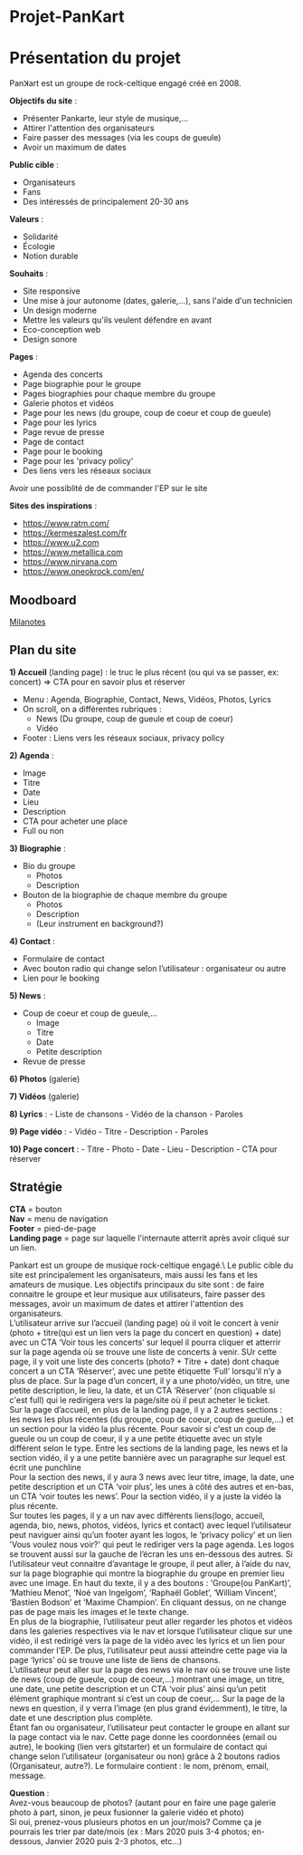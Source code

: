 # Projet-PanKart

# Présentation du projet

Panꓘart est un groupe de rock-celtique engagé créé en 2008.

**Objectifs du site** : 
- Présenter Pankarte, leur style de musique,...
- Attirer l'attention des organisateurs
- Faire passer des messages (via les coups de gueule)
- Avoir un maximum de dates

**Public cible** : 
- Organisateurs
- Fans
- Des intéressés de principalement 20-30 ans 

**Valeurs** : 
- Solidarité
- Écologie
- Notion durable

**Souhaits** : 
- Site responsive
- Une mise à jour autonome (dates, galerie,...), sans l'aide d'un technicien
- Un design moderne
- Mettre les valeurs qu'ils veulent défendre en avant
- Eco-conception web
- Design sonore

**Pages** : 
- Agenda des concerts 
- Page biographie pour le groupe
- Pages biographies pour chaque membre du groupe
- Galerie photos et vidéos
- Page pour les news (du groupe, coup de coeur et coup de gueule)
- Page pour les lyrics
- Page revue de presse
- Page de contact
- Page pour le booking
- Page pour les 'privacy policy'
- Des liens vers les réseaux sociaux

Avoir une possiblité de de commander l'EP sur le site

**Sites des inspirations** :
- https://www.ratm.com/
- https://kermeszalest.com/fr
- https://www.u2.com
- https://www.metallica.com
- https://www.nirvana.com
- https://www.oneokrock.com/en/

## Moodboard

[Milanotes](https://app.milanote.com/1Ld15X1eatdvwo?p=s73iVcVqbiS)


## Plan du site

**1) Accueil** (landing page) : le truc le plus récent (ou qui va se passer, ex: concert)
    => CTA pour en savoir plus et réserver
  - Menu : Agenda, Biographie, Contact, News, Vidéos, Photos, Lyrics
  - On scroll, on a différentes rubriques :
    - News (Du groupe, coup de gueule et coup de coeur)
    - Vidéo
  - Footer : Liens vers les réseaux sociaux, privacy policy
 
**2) Agenda** : 
  - Image
  - Titre
  - Date
  - Lieu
  - Description
  - CTA pour acheter une place
  - Full ou non

**3) Biographie** :
  - Bio du groupe
    - Photos
    - Description
  - Bouton de la biographie de chaque membre du groupe
    - Photos
    - Description
    - (Leur instrument en background?)

**4) Contact** : 
  - Formulaire de contact
  - Avec bouton radio qui change selon l’utilisateur : organisateur ou autre
  - Lien pour le booking

**5) News** : 
  - Coup de coeur et coup de gueule,…
    - Image
    - Titre
    - Date
    - Petite description
  - Revue de presse

**6) Photos** (galerie)

**7) Vidéos** (galerie)

**8) Lyrics** :
    - Liste de chansons
    - Vidéo de la chanson
    - Paroles 

**9) Page vidéo** :
    - Vidéo
    - Titre
    - Description
    - Paroles

**10) Page concert** : 
    - Titre
    - Photo
    - Date
    - Lieu
    - Description
    - CTA pour réserver

## Stratégie 

**CTA** = bouton\
**Nav** = menu de navigation\
**Footer** = pied-de-page\
**Landing page** = page sur laquelle l'internaute atterrit après avoir cliqué sur un lien.

Pankart est un groupe de musique rock-celtique engagé.\ 
Le public cible du site est principalement les organisateurs, mais aussi les fans et les amateurs de musique. Les objectifs principaux du site sont : de faire connaitre le groupe et leur musique aux utilisateurs, faire passer des messages, avoir un maximum de dates et attirer l'attention des organisateurs. \
L’utilisateur arrive sur l’accueil (landing page) où il voit le concert à venir (photo + titre(qui est un lien vers la page du concert en question) + date) avec un CTA ‘Voir tous les concerts’ sur lequel il pourra cliquer et atterrir sur la page agenda où se trouve une liste de concerts à venir. SUr cette page, il y voit une liste des concerts (photo? + Titre + date) dont chaque concert a un CTA ‘Réserver’, avec une petite étiquette ‘Full’ lorsqu’il n’y a plus de place. Sur la page d’un concert, il y a une photo/vidéo, un titre, une petite description, le lieu, la date, et un CTA ‘Réserver’ (non cliquable si c'est full) qui le redirigera vers la page/site où il peut acheter le ticket. \
Sur la page d’accueil, en plus de la landing page, il y a 2 autres sections : les news les plus récentes (du groupe, coup de coeur, coup de gueule,…) et un section pour la vidéo la plus récente. Pour savoir si c'est un coup de gueule ou un coup de coeur, il y a une petite étiquette avec un style différent selon le type. Entre les sections de la landing page, les news et la section vidéo, il y a une petite bannière avec un paragraphe sur lequel est écrit une punchline\
Pour la section des news, il y aura 3 news avec leur titre, image, la date, une petite description et un CTA ‘voir plus’, les unes à côté des autres et en-bas, un CTA ‘voir toutes les news’. Pour la section vidéo, il y a juste la vidéo la plus récente. \
Sur toutes les pages, il y a un nav avec différents liens(logo, accueil, agenda, bio, news, photos, vidéos, lyrics et contact) avec lequel l’utilisateur peut naviguer ainsi qu’un footer ayant les logos, le ‘privacy policy’ et un lien 'Vous voulez nous voir?' qui peut le rediriger vers la page agenda. Les logos se trouvent aussi sur la gauche de l’écran les uns en-dessous des autres.
Si l’utilisateur veut connaitre d’avantage le groupe, il peut aller, à l’aide du nav, sur la page biographie qui montre la biographie du groupe en premier lieu avec une image. En haut du texte, il y a des boutons : 'Groupe(ou PanKart)', ‘Mathieu Menot’, ‘Noé van Ingelgom’, ‘Raphaël Goblet’, ‘William Vincent’, ‘Bastien Bodson’ et ‘Maxime Champion’. En cliquant dessus, on ne change pas de page mais les images et le texte change. \
En plus de la biographie, l’utilisateur peut aller regarder les photos et vidéos dans les galeries respectives via le nav et lorsque l’utilisateur clique sur une vidéo, il est redirigé vers la page de la vidéo avec les lyrics et un lien pour commander l'EP. De plus, l’utilisateur peut aussi atteindre cette page via la page ‘lyrics’ où se trouve une liste de liens de chansons.\
L’utilisateur peut aller sur la page des news via le nav où se trouve une liste de news (coup de gueule, coup de coeur,…) montrant une image, un titre, une date, une petite description et un CTA ‘voir plus’ ainsi qu’un petit élément graphique montrant si c’est un coup de coeur,… Sur la page de la news en question, il y verra l’image (en plus grand évidemment), le titre, la date et une description plus complète.\
Étant fan ou organisateur, l’utilisateur peut contacter le groupe en allant sur la page contact via le nav. Cette page donne les coordonnées (email ou autre), le booking (lien vers gitstarter) et un formulaire de contact qui change selon l’utilisateur (organisateur ou non) grâce à 2 boutons radios (Organisateur, autre?). Le formulaire contient : le nom, prénom, email, message.

**Question** :\
Avez-vous beaucoup de photos? (autant pour en faire une page galerie photo à part, sinon, je peux fusionner la galerie vidéo et photo) \
Si oui, prenez-vous plusieurs photos en un jour/mois? Comme ça je pourrais les trier par date/mois (ex : Mars 2020 puis 3-4 photos; en-dessous, Janvier 2020 puis 2-3 photos, etc...)

